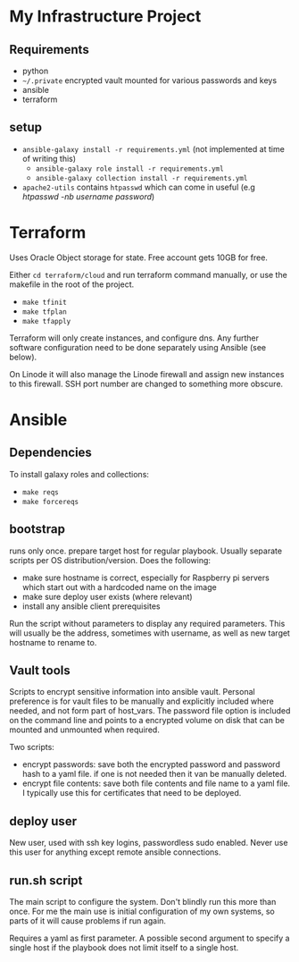 # My Infrastructure Project

## Requirements

- python
- `~/.private` encrypted vault mounted for various passwords and keys
- ansible
- terraform

## setup

- `ansible-galaxy install -r requirements.yml` (not implemented at time of writing this)
  - `ansible-galaxy role install -r requirements.yml`
  - `ansible-galaxy collection install -r requirements.yml`
- `apache2-utils` contains `htpasswd` which can come in useful (e.g *htpasswd -nb
  username password*)

# Terraform

Uses Oracle Object storage for state.  Free account gets 10GB for free. 

Either `cd terraform/cloud` and run terraform command manually, or use the 
makefile in the root of the project.

* `make tfinit`
* `make tfplan`
* `make tfapply`

Terraform will only create instances, and configure dns. Any further software
configuration need to be done separately using Ansible (see below).

On Linode it will also manage the Linode firewall and assign new instances to 
this firewall.  SSH port number are changed to something more obscure.

# Ansible

## Dependencies

To install galaxy roles and collections:

* `make reqs`
* `make forcereqs`

## bootstrap

runs only once.  prepare target host for regular playbook.   Usually separate
scripts per OS distribution/version.   Does the following:

* make sure hostname is correct, especially for Raspberry pi servers which
start out with a hardcoded name on the image
* make sure deploy user exists   (where relevant)
* install any ansible client prerequisites

Run the script without parameters to display any required parameters.  This will
usually be the address, sometimes with username, as well as new target hostname
to rename to.

## Vault tools

Scripts to encrypt sensitive information into ansible vault.  Personal preference is
for vault files to be manually and explicitly included where needed, and not form
part of host_vars.   The password file option is included on the command line and
points to a encrypted volume on disk that can be mounted and unmounted when required.

Two scripts:
- encrypt passwords:  save both the encrypted password and password hash to a yaml file.  if one is not needed then it van be manually deleted.
- encrypt file contents:  save both file contents and file name to a yaml file.  I typically use this for certificates that need to be deployed.


## deploy user

New user, used with ssh key logins, passwordless sudo enabled.  Never use this
user for anything except remote ansible connections.

## run.sh script

The main script to configure the system.   Don't blindly run this more than once. For me
the main use is initial configuration of my own systems, so parts of it will cause
problems if run again.

Requires a yaml as first parameter.  A possible second argument to specify a single host
if the playbook does not limit itself to a single host.
